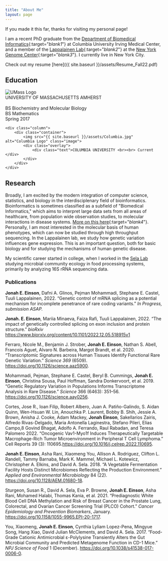 ```yaml
---
title: "About Me"
layout: page
---
```


If you made it this far, thanks for visiting my personal page!

I am a recent PhD graduate from the [Department of Biomedical Informatics](http://www.dbmi.columbia.edu){:target="_blank1_"} at Columbia University Irving Medical Center, and a member of the [Lappalainen Lab](http://www.tllab.org){:target="_blank2_"} at the [New York Genome Center](http://www.nygenome.org){:target="_blank3_"}. I currently live in New York City.

Check out my resume [here]({{ site.baseurl }}/assets/Resume_Fall22.pdf)

## Education
<div class="row">
    <div class="column">
        <div class="container">
            <img src="{{ site.baseurl }}/assets/UMass.png" alt="UMass Logo" class="image">
            <div class="overlay">
                <div class="text">UNIVERSITY OF MASSACHUSETTS AMHERST <br><br> BS Biochemistry and Molecular Biology <br> BS Mathematics <br> Spring 2017</div>
            </div>
        </div>
    </div>

    <div class="column">
        <div class="container">
            <img src="{{ site.baseurl }}/assets/Columbia.jpg" alt="Columbia Logo" class="image">
            <div class="overlay">
                <div class="text">COLUMBIA UNIVERSITY <br><br> Current </div>
            </div>
        </div>
    </div>
</div>

## Research
Broadly, I am excited by the modern integration of computer science, statistics, and biology in the interdisciplenary field of bioinformatics. Bioinformatics is sometimes classified as a subfield of "Biomedical Informatics," which aims to interpret large data sets from all areas of healthcare, from population wide observation studies, to molecular interactions in disease systems. [More on this here](https://www.dbmi.columbia.edu/research/research-areas/){:target="_blank4_"}. Personally, I am most interested in the molecular basis of human phenotypes, which can now be studied through high throughput sequencing. In the Lappalainen lab, we study how genetic variation influences gene expression. This is an important question, both for basic biology and for studying the mechanisms of human genetic disease.

My scientific career started in college, when I worked in the [Sela Lab](https://selalab.org) studying microbial community ecology in food processing systems, primarily by analyzing 16S rRNA sequencing data.

### Publications
**Jonah E. Einson**, Dafni A. Glinos, Pejman Mohammadi, Stephane E. Castel, Tuuli Lappalainen, 2022. 
“Genetic control of mRNA splicing as a potential mechanism for incomplete penetrance of rare coding variants.” *In Progress, submission ASAP.* 
 
**Jonah. E. Einson**, Mariia Minaeva, Faiza Rafi, Tuuli Lappalainen, 2022. “The impact of genetically 
controlled splicing on exon inclusion and protein structure.” *bioRxiv* <https://www.biorxiv.org/content/10.1101/2022.12.05.518915v1>
 
Ferraro, Nicole M., Benjamin J. Strober, **Jonah E. Einson**, Nathan S. Abell, Francois Aguet, Alvaro N. 
Barbeira, Margot Brandt, et al. 2020. “Transcriptomic Signatures across Human Tissues Identify 
Functional Rare Genetic Variation.” *Science 369* (6509). <https://doi.org/10.1126/science.aaz5900>. 
 
Mohammadi, Pejman, Stephane E. Castel, Beryl B. Cummings, **Jonah E. Einson**, Christina Sousa, Paul 
Hoffman, Sandra Donkervoort, et al. 2019. “Genetic Regulatory Variation in Populations Informs 
Transcriptome Analysis in Rare Disease.” *Science* 366 (6463): 351–56. 
<https://doi.org/10.1126/science.aay0256>. 
 
Cortes, Jose R., Ioan Filip, Robert Albero, Juan A. Patiño-Galindo, S. Aidan Quinn, Wen-Hsuan W. Lin, Anouchka P. Laurent, Bobby B. Shih, Jessie A. Brown, Anisha J. Cooke, Adam Mackey, **Jonah Einson**, Sakellarios Zairis, Alfredo Rivas-Delgado, Maria Antonella Laginestra, Stefano Pileri, Elias Campo,8 Govind Bhagat, Adolfo A. Ferrando, Raul Rabadan, and Teresa Palomero 2022. “Oncogenic Vav1-Myo1f Induces Therapeutically Targetable Macrophage-Rich Tumor Microenvironment in Peripheral T Cell Lymphoma.” Cell Reports 39 (3): 110695.<https://doi.org/10.1016/j.celrep.2022.110695>.

**Jonah E. Einson**, Asha Rani, Xiaomeng You, Allison A. Rodriguez, Clifton L. Randell, Tammy Barnaba, Mark 
K. Mammel, Michael L. Kotewicz, Christopher A. Elkins, and David A. Sela. 2018. “A Vegetable 
Fermentation Facility Hosts Distinct Microbiomes Reflecting the Production Environment.” *Applied 
and Environmental Microbiology* 84 (22). <https://doi.org/10.1128/AEM.01680-18>. 
 
Sturgeon, Susan R., David A. Sela, Eva P. Browne, **Jonah E. Einson**, Asha Rani, Mohamed Halabi, Thomas 
Kania, et al. 2021. “Prediagnostic White Blood Cell DNA Methylation and Risk of Breast Cancer in 
the Prostate Lung, Colorectal, and Ovarian Cancer Screening Trial (PLCO) Cohort.” *Cancer 
Epidemiology and Prevention Biomarkers*, January. <https://doi.org/10.1158/1055-9965.EPI-20-1717>. 
 
You, Xiaomeng, **Jonah E. Einson**, Cynthia Lyliam Lopez-Pena, Mingyue Song, Hang Xiao, David Julian 
McClements, and David A. Sela. 2017. “Food-Grade Cationic Antimicrobial ε-Polylysine Transiently 
Alters the Gut Microbial Community and Predicted Metagenome Function in CD-1 Mice.” *NPJ Science 
of Food* 1 (December). <https://doi.org/10.1038/s41538-017-0006-0>. 